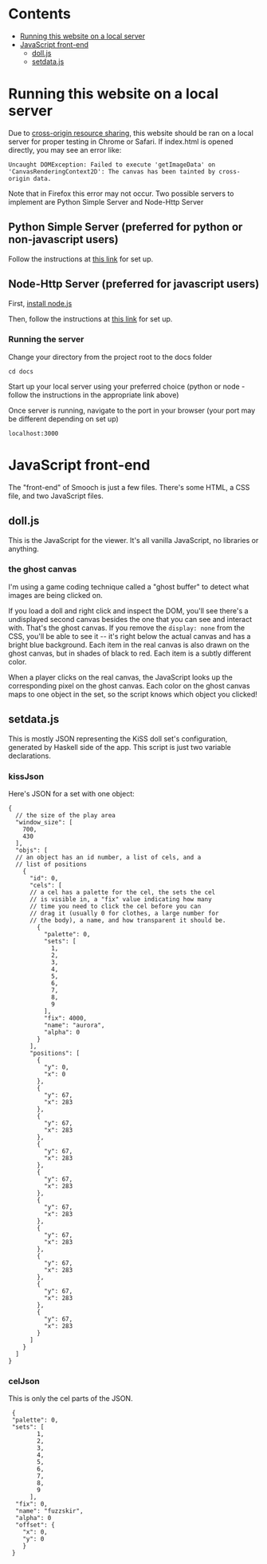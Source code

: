 # Contents

  * [Running this website on a local server](#local-server)
  * [JavaScript front-end](#javascript-front-end)
    * [doll.js](#dolljs)
    * [setdata.js](#setdatajs)

# Running this website on a local server

Due to [cross-origin resource sharing](https://developer.mozilla.org/en-US/docs/Web/HTTP/CORS), this website should be ran on a local server for proper testing in Chrome or Safari.  If index.html is opened directly, you may see an error like:
```
Uncaught DOMException: Failed to execute 'getImageData' on 'CanvasRenderingContext2D': The canvas has been tainted by cross-origin data.
```
Note that in Firefox this error may not occur.
Two possible servers to implement are Python Simple Server and Node-Http Server

## Python Simple Server (preferred for python or non-javascript users)
Follow the instructions at [this link](https://developer.mozilla.org/en-US/docs/Learn/Common_questions/set_up_a_local_testing_server) for set up.

## Node-Http Server (preferred for javascript users)
First, [install node.js](https://nodejs.org/en/)

Then, follow the instructions at [this link](https://www.npmjs.com/package/http-server) for set up.

### Running the server
Change your directory from the project root to the docs folder
```
cd docs
```

Start up your local server using your preferred choice (python or node - follow the instructions in the appropriate link above)

Once server is running, navigate to the port in your browser (your port may be different depending on set up)
```
localhost:3000
```

# JavaScript front-end

The "front-end" of Smooch is just a few files. There's some HTML, a
CSS file, and two JavaScript files.

## doll.js

This is the JavaScript for the viewer. It's all vanilla JavaScript,
no libraries or anything.

### the ghost canvas

I'm using a game coding technique called a "ghost buffer" to detect
what images are being clicked on.

If you load a doll and right click and inspect the DOM, you'll see there's a
undisplayed second canvas besides the one that you can see and interact with.
That's the ghost canvas. If you remove the `display: none` from the CSS, you'll
be able to see it -- it's right below the actual canvas and has a bright blue
background. Each item in the real canvas is also drawn on the ghost canvas, but
in shades of black to red. Each item is a subtly different color.

When a player clicks on the real canvas, the JavaScript looks up the
corresponding pixel on the ghost canvas. Each color on the ghost canvas maps to
one object in the set, so the script knows which object you clicked!

## setdata.js

This is mostly JSON representing the KiSS doll set's configuration,
generated by Haskell side of the app. This script is just two variable
declarations.

### kissJson

Here's JSON for a set with one object:

```(json)
{
  // the size of the play area
  "window_size": [
    700,
    430
  ],
  "objs": [
  // an object has an id number, a list of cels, and a
  // list of positions
    {
      "id": 0,
      "cels": [
      // a cel has a palette for the cel, the sets the cel
      // is visible in, a "fix" value indicating how many
      // time you need to click the cel before you can
      // drag it (usually 0 for clothes, a large number for
      // the body), a name, and how transparent it should be.
        {
          "palette": 0,
          "sets": [
            1,
            2,
            3,
            4,
            5,
            6,
            7,
            8,
            9
          ],
          "fix": 4000,
          "name": "aurora",
          "alpha": 0
        }
      ],
      "positions": [
        {
          "y": 0,
          "x": 0
        },
        {
          "y": 67,
          "x": 283
        },
        {
          "y": 67,
          "x": 283
        },
        {
          "y": 67,
          "x": 283
        },
        {
          "y": 67,
          "x": 283
        },
        {
          "y": 67,
          "x": 283
        },
        {
          "y": 67,
          "x": 283
        },
        {
          "y": 67,
          "x": 283
        },
        {
          "y": 67,
          "x": 283
        },
        {
          "y": 67,
          "x": 283
        }
      ]
    }
  ]
}
```

### celJson

This is only the cel parts of the JSON.

```(json)
 {
 "palette": 0,
 "sets": [
        1,
        2,
        3,
        4,
        5,
        6,
        7,
        8,
        9
      ],
  "fix": 0,
  "name": "fuzzskir",
  "alpha": 0
  "offset": {
    "x": 0,
    "y": 0
    }
 }

```